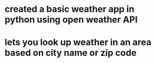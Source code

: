 # created a basic weather app in python using open weather API
# lets you look up weather in an area based on city name or zip code

